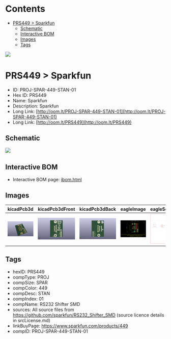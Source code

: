 



Contents
========

* [PRS449 > Sparkfun](#prs449--sparkfun)
	* [Schematic](#schematic)
	* [Interactive BOM](#interactive-bom)
	* [Images](#images)
	* [Tags](#tags)
  
![][im]
# PRS449 > Sparkfun

- ID: PROJ-SPAR-449-STAN-01
- Hex ID: PRS449
- Name: Sparkfun
- Description: Sparkfun
- Long Link: [http://oom.lt/PROJ-SPAR-449-STAN-01](http://oom.lt/PROJ-SPAR-449-STAN-01)
- Long Link: [http://oom.lt/PRS449](http://oom.lt/PRS449)

## Schematic
  
![][schem]
## Interactive BOM

- Interactive BOM page: [ibom.html](https://htmlpreview.github.io/?https://github.com/oomlout/oomlout_OOMP_projects/blob/main/PROJ-SPAR-449-STAN-01/kicad/bom/ibom.html)

## Images
  
  

|kicadPcb3d|kicadPcb3dFront|kicadPcb3dBack|eagleImage|eagleSchemImage|
| :---: | :---: | :---: | :---: | :---: |
|[![kicadPcb3d](kicadPcb3d_140.png)](kicadPcb3d.png)|[![kicadPcb3dFront](kicadPcb3dFront_140.png)](kicadPcb3dFront.png)|[![kicadPcb3dBack](kicadPcb3dBack_140.png)](kicadPcb3dBack.png)|[![eagleImage](eagleImage_140.png)](eagleImage.png)|[![eagleSchemImage](eagleSchemImage_140.png)](eagleSchemImage.png)|

## Tags

- hexID: PRS449
- oompType: PROJ
- oompSize: SPAR
- oompColor: 449
- oompDesc: STAN
- oompIndex: 01
- oompName: RS232 Shifter SMD
- sources: All source files from https://github.com/sparkfun/RS232_Shifter_SMD (source licence details in srcLicense.md)
- linkBuyPage: https://www.sparkfun.com/products/449
- oompID: PROJ-SPAR-449-STAN-01



[im]: kicadPcb3d_450.png
[schem]: eagleSchemImage.png
